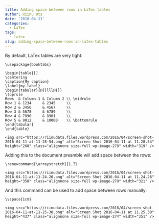 ```yaml
---
title: Adding space between rows in LaTex tables
author: Riinu Ots
date: '2016-04-11'
categories:
  - LaTex
tags:
  - latex
slug: adding-space-between-rows-in-latex-tables
---
```


By default, LaTex tables are very tight:

    \usepackage{booktabs}

    \begin{table}[]
    \centering
    \caption{My caption}
    \label{my-label}
    \begin{tabular}{@{}lll@{}}
    \toprule
    Rows  & Column 1 & Column 2 \\ \midrule
    Row 1 & 1234     & 2345     \\
    Row 2 & 3456     & 4567     \\
    Row 3 & 5678     & 6789     \\
    Row 4 & 7890     & 8901     \\
    Row 5 & 9012     & 10000    \\ \bottomrule
    \end{tabular}
    \end{table}

    <img src="https://riinudata.files.wordpress.com/2016/04/screen-shot-2016-04-11-at-11-28-54.png" alt="Screen Shot 2016-04-11 at 11.28.54" height="260" class="alignnone size-full wp-image-278" width="319" />

Adding this to the document preamble will add space between the rows:

    \renewcommand{\arraystretch}{1.7}

    <img src="https://riinudata.files.wordpress.com/2016/04/screen-shot-2016-04-11-at-11-24-26.png" alt="Screen Shot 2016-04-11 at 11.24.26" height="358" class="alignnone size-full wp-image-270" width="321" />

And this command can be used to add space between rows manually:

    \vspace{1cm}

    <img src="https://riinudata.files.wordpress.com/2016/04/screen-shot-2016-04-11-at-11-25-38.png" alt="Screen Shot 2016-04-11 at 11.25.38" height="437" class="alignnone size-full wp-image-274" width="351" />
